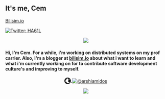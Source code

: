 ## It's me, Cem

[Bilisim.io](https://bilisim.io)

[![Twitter: HA61L](https://img.shields.io/twitter/follow/HA61L?style=social)](https://twitter.com/cedii07)

<p align="center"> 
  <img src="https://media.giphy.com/media/PiQejEf31116URju4V/giphy.gif" />
</p>

#### Hi, I'm Cem. For a while, i'm working on distributed systems on my prof carrier. Also, I'm a blogger at [bilisim.io](https://bilisim.io) about what i want to learn and what i'm currently working on for to contribute software development culture's and improving to myself.

<p align="center">

  <a href="https://bilisim.io/author/cemdirman/" target="blank">
    <img align="center" src="https://raw.githubusercontent.com/iconic/open-iconic/master/svg/globe.svg" alt="@arshiamidos" height="20" width="20" />
  </a>

  <a href="https://medium.com/@cemdrman" target="blank">
    <img align="center" src="https://cdn.jsdelivr.net/npm/simple-icons@3.0.1/icons/medium.svg" alt="@arshiamidos" height="20" width="20" />
  </a>

</p>

<p align="center"> 
  <img src="https://media.giphy.com/media/WUlplcMpOCEmTGBtBW/giphy.gif" width="70">
</p>